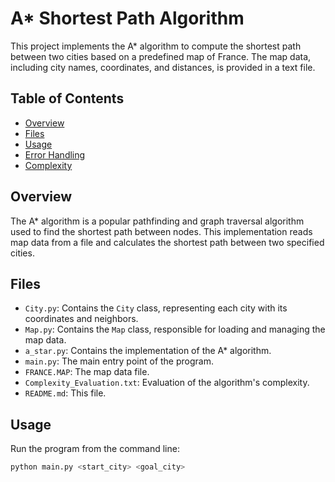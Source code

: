 # A* Shortest Path Algorithm

This project implements the A* algorithm to compute the shortest path between two cities based on a predefined map of France. The map data, including city names, coordinates, and distances, is provided in a text file.

## Table of Contents
- [Overview](#overview)
- [Files](#files)
- [Usage](#usage)
- [Error Handling](#error-handling)
- [Complexity](#complexity)

## Overview
The A* algorithm is a popular pathfinding and graph traversal algorithm used to find the shortest path between nodes. This implementation reads map data from a file and calculates the shortest path between two specified cities.

## Files
- `City.py`: Contains the `City` class, representing each city with its coordinates and neighbors.
- `Map.py`: Contains the `Map` class, responsible for loading and managing the map data.
- `a_star.py`: Contains the implementation of the A* algorithm.
- `main.py`: The main entry point of the program.
- `FRANCE.MAP`: The map data file.
- `Complexity_Evaluation.txt`: Evaluation of the algorithm's complexity.
- `README.md`: This file.

## Usage
Run the program from the command line:
```sh
python main.py <start_city> <goal_city>
